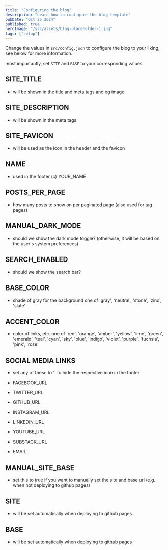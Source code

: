 ```yaml
---
title: "Configuring the blog"
description: "Learn how to configure the blog template"
pubDate: "Oct 25 2024"
published: true
heroImage: "/src/assets/blog-placeholder-1.jpg"
tags: ["setup"]
---
```


Change the values in `src/config.json` to configure the blog to your liking, see below for more information.

most importantly, set `SITE` and `BASE` to your corresponding values.

## SITE_TITLE

- will be shown in the title and meta tags and og image

## SITE_DESCRIPTION

- will be shown in the meta tags

## SITE_FAVICON

- will be used as the icon in the header and the favicon

## NAME

- used in the footer (c) YOUR_NAME

## POSTS_PER_PAGE

- how many posts to show on per paginated page (also used for tag pages)

## MANUAL_DARK_MODE

- should we show the dark mode toggle?
  (otherwise, it will be based on the user's system preferences)

## SEARCH_ENABLED

- should we show the search bar?

## BASE_COLOR

- shade of gray for the background
  one of 'gray', 'neutral', 'stone', 'zinc', 'slate'

## ACCENT_COLOR

- color of links, etc.
  one of 'red', 'orange', 'amber', 'yellow', 'lime', 'green', 'emerald', 'teal',
  'cyan', 'sky', 'blue', 'indigo', 'violet', 'purple', 'fuchsia', 'pink', 'rose'

## SOCIAL MEDIA LINKS

- set any of these to '' to hide the respective icon in the footer

- FACEBOOK_URL
- TWITTER_URL
- GITHUB_URL
- INSTAGRAM_URL
- LINKEDIN_URL
- YOUTUBE_URL
- SUBSTACK_URL
- EMAIL

## MANUAL_SITE_BASE

- set this to true if you want to manually set the site and base url
  (e.g. when not deploying to github pages)

## SITE

- will be set automatically when deploying to github pages

## BASE

- will be set automatically when deploying to github pages
